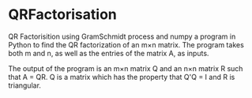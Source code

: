 # QRFactorisation
QR Factorisition using GramSchmidt process and numpy
a program in Python to find the QR factorization of an m×n matrix. The program takes both m and n, as well as the entries of the matrix A, as inputs.

The output of the program is an m×n matrix Q and an n×n matrix R such that A = QR. Q is a matrix which has the property that Q'Q = I and R is triangular.
